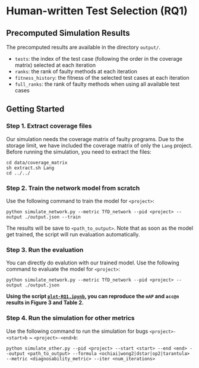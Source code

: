 # Human-written Test Selection (RQ1)

## Precomputed Simulation Results

The precomputed results are available in the directory `output/`.
- `tests`: the index of the test case (following the order in the coverage matrix) selected at each iteration
- `ranks`: the rank of faulty methods at each iteration
- `fitness_history`: the fitness of the selected test cases at each iteration
- `full_ranks`: the rank of faulty methods when using all available test cases


## Getting Started

### **Step 1**. Extract coverage files
Our simulation needs the coverage matrix of faulty programs.
Due to the storage limit, we have included the coverage matrix of only the `Lang` project. Before running the simulation, you need to extract the files:

```shell
cd data/coverage_matrix 
sh extract.sh Lang
cd ../../
```

### **Step 2**. Train the network model from scratch

Use the following command to train the model for `<project>`:
```shell
python simulate_network.py --metric TfD_network --pid <project> --output ./output.json --train 
```
The results will be save to `<path_to_output>`. Note that as soon as the model get trained, the script will run evaluation automatically.


### **Step 3**. Run the evaluation

You can directly do evalution with our trained model. Use the following command to evaluate the model for `<project>`:
```shell
python simulate_network.py --metric TfD_network --pid <project> --output ./output.json
```
**Using the script [`plot-RQ1.ipynb`](./plot-RQ1.ipynb), you can reproduce the `mAP` and `acc@n` results in Figure 3 and Table 2.**


### **Step 4**. Run the simulation for other metrics

Use the following command to run the simulation for bugs `<project>-<start>b` ~ `<project>-<end>b`:
```shell
python simulate_other.py --pid <project> --start <start> --end <end> --output <path_to_output> --formula <ochiai|wong2|dstar|op2|tarantula> --metric <diagnosability_metric> --iter <num_iterations>
```